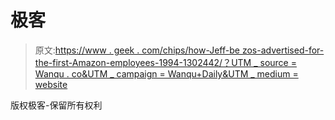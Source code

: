 # 极客

> 原文:[https://www . geek . com/chips/how-Jeff-be zos-advertised-for-the-first-Amazon-employees-1994-1302442/？UTM _ source = Wanqu . co&UTM _ campaign = Wanqu+Daily&UTM _ medium = website](https://www.geek.com/chips/how-jeff-bezos-advertised-for-the-first-amazon-employees-1994-1302442/?utm_source=wanqu.co&utm_campaign=Wanqu+Daily&utm_medium=website)

<nav class="footer-menu-wrap"></nav>

版权极客-保留所有权利